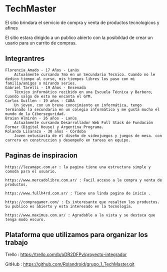 # TechMaster

El sitio brindara el servicio de compra y venta de productos tecnologicos y afines

El sitio estara dirigido a un publico abierto con la posibildad de crear un usario para un carrito de compras.

## Integrantres
    Florencia Amado - 17 Años - Lanús
        Actualmente cursando 7mo en un Secundario Tecnico. Cuando no le dedico tiempo al curso, mis tiempos libres los paso con mi familia/amigos o mirando series.
    Gabriel Tarelli - 19 Años - Ensenada
        Técnico informático recibido en una Escuela Técnica y Barbero, Cuando salgo de esto me encanta el GYM.
    Carlos Guillen - 19 años - CABA 
        Un joven, con un breve conocimiento en informática, tengo terminado la secundaria en un colegio informático y me gusta mucho el mundo de la Ciberseguridad.
    Braian Almirón - 26 años - Lanús
        Actualmente cursando Desarrollador Web Full Stack de Fundación Formar (Digital House) y Argentina Programa.
    Rolando Lisarazo - 30 años - Córdoba
        Joven entusiasta de el diseño de videojuegos y juegos de mesa. con carrera en construccion y desempeño en tareas en equipo.


## Paginas de inspiracion

    https://lezamapc.com.ar : la pagina tiene una estructura simple y comoda para el usuario.
    
    https://www.mercadolibre.com.ar/ : Facil acceso a la compra y venta de productos.

    https://www.fullh4rd.com.ar/ : Tiene una linda pagina de inicio .

    https://compragamer.com/ : Es interesante que resalten los productos. Su publico es abierto y esta interesado en la tecnología.

    https://www.maximus.com.ar/ : Agradable a la vista y se destaca que tenga modo escuro.

## Plataforma que utilizamos para organizar los trabajo

Trello : https://trello.com/b/oDR2DFPv/proyecto-integrador

GitHub : https://github.com/Rolandroid/grupo_1_TechMaster.git
